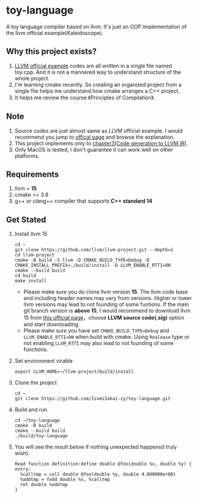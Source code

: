 # toy-language
A toy language compiler based on llvm. It's just an OOP implementation of the llvm official example(Kaleidoscope).



## Why this project exists?

1. [LLVM official example](https://llvm.org/docs/tutorial/MyFirstLanguageFrontend/) codes are all written in a single file named toy.cpp. And it is not a mannered way to understand structure of the whole project.
2. I'm learning cmake recently. So creating an organized project from a single file helps me understand how cmake arranges a C++ project.
3. It helps me review the course 《Principles of  Compilation》.

## Note

1. Source codes are just almost same as LLVM official example. I would recommend you jump to [offical page](https://llvm.org/docs/tutorial/MyFirstLanguageFrontend/) and browse the explanation.
2. This project implements only to [chapter3(Code generation to LLVM IR)](https://llvm.org/docs/tutorial/MyFirstLanguageFrontend/LangImpl03.html).
3. Only MacOS is tested, I don't guarantee it can work well on other platforms.

## Requirements

1. llvm = **15**
2. cmake >= 3.8
3. g++ or clang++ compiler that supports **C++ standard 14**

## Get Stated

1. Install llvm 15

   ```shell
   cd ~
   git clone https://github.com/llvm/llvm-project.git --depth=1
   cd llvm-project
   cmake -B build -S llvm -D CMAKE_BUILD_TYPE=Debug -D CMAKE_INSTALL_PREFIX=./build/install -D LLVM_ENABLE_RTTI=ON
   cmake --build build
   cd build
   make install
   ```

   * Please make sure you do clone llvm version **15**. The llvm code base and including header names may vary from versions. Higher or lower llvm versions may lead to not founding of some funtions. If the main git branch version is **above 15**, I would recommend to download llvm 15 from [this official page](https://releases.llvm.org/download.html)，choose **LLVM source code(.sig)** option and start downloading.
   * Please make sure you have set `CMAKE_BUILD_TYPE=Debug` and `LLVM_ENABLE_RTTI=ON` when build with cmake. Using `Realease` type or not enabling `LLVM_RTTI` may also lead to not founding of some functions.

3. Set environment virable

   ```shell
   export LLVM_HOME=~/llvm-project/build/install
   ```

4. Clone the project

   ```shell
   cd ~
   git clone https://github.com/IzumiSakai-zy/toy-language.git
   ```

5. Build and run 

   ```shell
   cd ~/toy-language
   cmake -B build
   cmake --build build
   ./build/toy-language
   ```

6. You will see the result below if nothing unexpected happens(I truly wish).

   ```shell
   Read function definition:define double @foo(double %x, double %y) {
   entry:
     %calltmp = call double @foo(double %y, double 4.000000e+00)
     %addtmp = fadd double %x, %calltmp
     ret double %addtmp
   }
   ```

   
